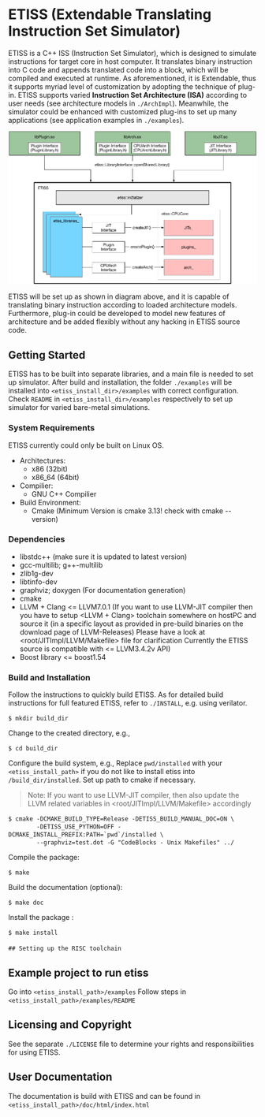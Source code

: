 # ETISS (Extendable Translating Instruction Set Simulator)

ETISS is a C++ ISS (Instruction Set Simulator), which is designed to
simulate instructions for target core in host computer. It translates
binary instruction into C code and appends translated code into a block,
which will be compiled and executed at runtime. As aforementioned, it is
Extendable, thus it supports myriad level of customization by adopting the
technique of plug-in. ETISS supports varied **Instruction Set Architecture
(ISA)** according to user needs (see architecture models in `./ArchImpl`).
Meanwhile, the simulator could be enhanced with customized plug-ins to set
up many applications (see application examples in `./examples`).

<center> <img src="etiss.png" alt="ETISS diagram" width="520"> </center>

ETISS will be set up as shown in diagram above, and it is capable of
translating binary instruction according to loaded architecture models.
Furthermore, plug-in could be developed to model new features of architecture
and be added flexibly without any hacking in ETISS source code.

## Getting Started

ETISS has to be built into separate libraries, and a main file is needed
to set up simulator. After build and installation, the folder `./examples`
will be installed into `<etiss_install_dir>/examples` with correct
configuration. Check `README` in `<etiss_install_dir>/examples` respectively
to set up simulator for varied bare-metal simulations.

### System Requirements

ETISS currently could only be built on Linux OS.

  - Architectures:
    - x86 (32bit)
    - x86_64 (64bit)
  - Compilier:
    - GNU C++ Compilier
  - Build Environment:
    - Cmake (Minimum Version is cmake 3.13! check with cmake --version)

### Dependencies

  -  libstdc++ (make sure it is updated to latest version)
  -  gcc-multilib; g++-multilib
  -  zlib1g-dev
  -  libtinfo-dev
  -  graphviz; doxygen (For documentation generation)
  - cmake
  -  LLVM + Clang  <= LLVM7.0.1
  (If you want to use LLVM-JIT compiler then you have to setup <LLVM + Clang>
   toolchain somewhere on hostPC and source it (in a specific layout as provided
   in pre-build binaries on the download page of LLVM-Releases)
   Please have a look at <root/JITImpl/LLVM/Makefile> file for clarification
   Currently the ETISS source is compatible with <= LLVM3.4.2v API)
  - Boost library <= boost1.54


### Build and Installation

Follow the instructions to quickly build ETISS. As for detailed build
instructions for full featured ETISS, refer to `./INSTALL`, e.g. using verilator.

	$ mkdir build_dir

Change to the created directory, e.g.,

	$ cd build_dir

Configure the build system, e.g.,
Replace `pwd/installed` with your `<etiss_install_path>` if you do not like to install etiss into `/build_dir/installed`. Set up path to cmake if necessary.

> Note: If you want to use LLVM-JIT compiler, then
     also update the LLVM related variables in <root/JITImpl/LLVM/Makefile>
     accordingly

	$ cmake -DCMAKE_BUILD_TYPE=Release -DETISS_BUILD_MANUAL_DOC=ON \
	        -DETISS_USE_PYTHON=OFF -DCMAKE_INSTALL_PREFIX:PATH=`pwd`/installed \
	        --graphviz=test.dot -G "CodeBlocks - Unix Makefiles" ../

Compile the package:

	$ make

Build the documentation (optional):

	$ make doc

Install the package :

	$ make install

	## Setting up the RISC toolchain
	
	
## Example project to run etiss

Go into `<etiss_install_path>/examples`
Follow steps in `<etiss_install_path>/examples/README`

## Licensing and Copyright

See the separate `./LICENSE` file to determine your rights and responsibilities
for using ETISS.

## User Documentation

The documentation is build with ETISS and can be found in `<etiss_install_path>/doc/html/index.html`
